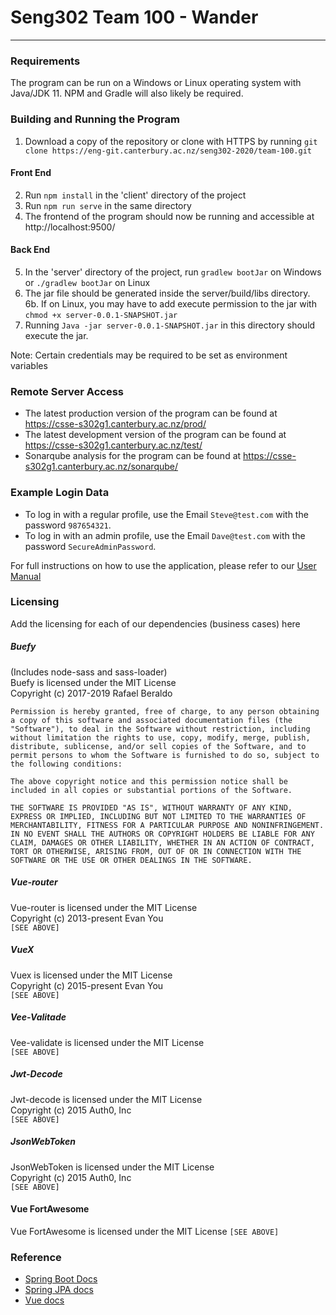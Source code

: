 # Seng302 Team 100 - Wander
-----
### Requirements
The program can be run on a Windows or Linux operating system with Java/JDK 11. 
NPM and Gradle will also likely be required. 

### Building and Running the Program

1. Download a copy of the repository or clone with HTTPS by running `git clone https://eng-git.canterbury.ac.nz/seng302-2020/team-100.git`

#### Front End
2. Run `npm install` in the 'client' directory of the project
3. Run `npm run serve` in the same directory
4. The frontend of the program should now be running and accessible at http://localhost:9500/

#### Back End
5. In the 'server' directory of the project, run `gradlew bootJar` on Windows or `./gradlew bootJar` on Linux
6. The jar file should be generated inside the server/build/libs directory.  
6b. If on Linux, you may have to add execute permission to the jar with `chmod +x server-0.0.1-SNAPSHOT.jar`
7. Running `Java -jar server-0.0.1-SNAPSHOT.jar` in this directory should execute the jar. 

Note: Certain credentials may be required to be set as environment variables 

### Remote Server Access
 - The latest production version of the program can be found at https://csse-s302g1.canterbury.ac.nz/prod/
 - The latest development version of the program can be found at https://csse-s302g1.canterbury.ac.nz/test/
 - Sonarqube analysis for the program can be found at https://csse-s302g1.canterbury.ac.nz/sonarqube/

### Example Login Data

 - To log in with a regular profile, use the Email `Steve@test.com` with the password `987654321`.  
 - To log in with an admin profile, use the Email `Dave@test.com` with the password `SecureAdminPassword`.
 
For full instructions on how to use the application, please refer to our [User Manual](https://eng-git.canterbury.ac.nz/seng302-2020/team-100/wikis/User-Manual) 

### Licensing

Add the licensing for each of our dependencies (business cases) here

##### Buefy
(Includes node-sass and sass-loader)  
Buefy is licensed under the MIT License  
Copyright (c) 2017-2019 Rafael Beraldo

`Permission is hereby granted, free of charge, to any person obtaining a copy
of this software and associated documentation files (the "Software"), to deal
in the Software without restriction, including without limitation the rights
to use, copy, modify, merge, publish, distribute, sublicense, and/or sell
copies of the Software, and to permit persons to whom the Software is
furnished to do so, subject to the following conditions:`

`The above copyright notice and this permission notice shall be included in all
copies or substantial portions of the Software.`

`THE SOFTWARE IS PROVIDED "AS IS", WITHOUT WARRANTY OF ANY KIND, EXPRESS OR
IMPLIED, INCLUDING BUT NOT LIMITED TO THE WARRANTIES OF MERCHANTABILITY,
FITNESS FOR A PARTICULAR PURPOSE AND NONINFRINGEMENT. IN NO EVENT SHALL THE
AUTHORS OR COPYRIGHT HOLDERS BE LIABLE FOR ANY CLAIM, DAMAGES OR OTHER
LIABILITY, WHETHER IN AN ACTION OF CONTRACT, TORT OR OTHERWISE, ARISING FROM,
OUT OF OR IN CONNECTION WITH THE SOFTWARE OR THE USE OR OTHER DEALINGS IN THE
SOFTWARE.`  
  
##### Vue-router
Vue-router is licensed under the MIT License    
Copyright (c) 2013-present Evan You    
`[SEE ABOVE]`  

##### VueX
Vuex is licensed under the MIT License    
Copyright (c) 2015-present Evan You    
`[SEE ABOVE]`  
    
##### Vee-Valitade
Vee-validate is licensed under the MIT License   
`[SEE ABOVE]`  

##### Jwt-Decode
Jwt-decode is licensed under the MIT License   
Copyright (c) 2015 Auth0, Inc  
`[SEE ABOVE]`  
   
##### JsonWebToken
JsonWebToken is licensed under the MIT License   
Copyright (c) 2015 Auth0, Inc  
`[SEE ABOVE]`  

#### Vue FortAwesome
Vue FortAwesome is licensed under the MIT License
`[SEE ABOVE]`  

  
### Reference
- [Spring Boot Docs](https://docs.spring.io/spring-boot/docs/current/reference/htmlsingle/)
- [Spring JPA docs](https://docs.spring.io/spring-data/jpa/docs/current/reference/html/#preface)
- [Vue docs](https://vuejs.org/v2/guide/)